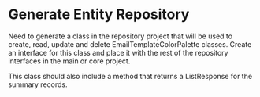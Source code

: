 # Generate Entity Repository
Need to generate a class in the repository project that will be used to create, read, update and delete EmailTemplateColorPalette classes.  Create an interface for this class and place it with the rest of the repository interfaces in the main or core project.

This class should also include a method that returns a ListResponse for the summary records.
